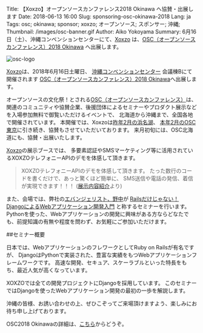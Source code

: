 Title: 【Xoxzo】オープンソースカンファレンス2018 Okinawa へ協賛・出展します
Date: 2018-06-13 16:00
Slug: sponsoring-osc-okinawa-2018
Lang: ja
Tags: osc; okinawa; sponsor; xoxzo; オープンソース; スポンサー; 沖縄;
Thumbnail: /images/osc-banner.gif
Author: Aiko Yokoyama
Summary: 6月16日（土）、沖縄コンベンションセンターにて、[Xoxzo](https://info.xoxzo.com/ja/) は、[OSC（オープンソースカンファレンス）2018 Okinawa](https://www.ospn.jp/osc2018-okinawa/) へ出展します。

![osc-logo](/images/osc-banner.gif)

[Xoxzo](https://info.xoxzo.com/ja/)は、2018年6月16日土曜日、
[沖縄コンベンションセンター](http://www.oki-conven.jp/) 会議棟Bにて開催されます
[OSC（オープンソースカンファレンス）2018 Okinawa](https://www.ospn.jp/osc2018-okinawa/)へ出展します。

オープンソースの文化祭！とされる[OSC（オープンソースカンファレンス）](https://www.ospn.jp/)は、
関連のコミュニティや協賛企業、後援団体によるセミナーやプロダクト展示などを入場参加無料で御覧いただけるイベントで、
北海道から沖縄まで、全国各地で開催されています。
本開催では、Xoxzoは[昨年2月の浜名湖](https://blog.xoxzo.com/ja/2017/02/03/osc-hamanako-2017/)、
[本年2月のOSC東京](https://blog.xoxzo.com/ja/2018/02/21/osc-tokyo-2018/)に引き続き、協賛もさせていただいております。
来月初旬には、OSC北海道にも、協賛・出展いたします。

[Xoxzo](https://info.xoxzo.com/ja/)の展示ブースでは、
多要素認証やSMSマーケティング等に活用されているXOXZOテレフォニーAPIのデモを体感して頂きます。

>XOXZOテレフォニーAPIのデモを体感して頂きます。 たった数行のコードを書くだけで、あっと驚くほど簡単に、 SMS送信や電話の発信、着信が実現できます！！！ ([展示内容紹介](https://www.ospn.jp/osc2018-do/modules/article/article.php?articleid=1)より)

また、会場では、弊社の[エバンジェリスト、野中](https://info.xoxzo.com/ja/aboutus/)が
[Railsだけじゃない！ DjangoによるWebアプリケーション開発入門](https://www.ospn.jp/osc2018-okinawa/modules/eguide/event.php?eid=13)
と称するセミナーを行います。Pythonを使った、Webアプリケーションの開発に興味がある方ならどなたでも、前提知識の有無や程度を問わず、お気軽にご参加いただけます。

##セミナー概要

日本では、WebアプリケーションのフレワークとしてRuby on Railsが有名ですが、
DjangoはPythonで実装された、豊富な実績をもつWebアプリケーションフレームワークです。
高速な開発、セキュア、スケーラブルといった特長をもち、最近人気が高くなっています。


XOXZOでは全ての開発プロジェクトにDjangoを採用しています。
このセミナーではDjangoを使ったWebアプリケーション開発の最初の一歩を解説します。

沖縄の皆様、お誘い合わせの上、ぜひこぞってご来場頂けますよう、楽しみにお待ち申し上げております。

OSC2018 Okinawaの詳細は、[こちら](https://www.ospn.jp/osc2018-okinawa/)からどうぞ。
